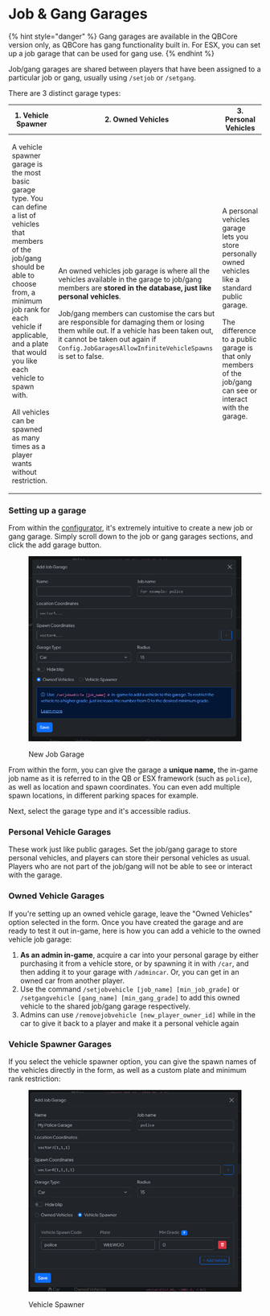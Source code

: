 # Job & Gang Garages

{% hint style="danger" %}
Gang garages are available in the QBCore version only, as QBCore has gang functionality built in. For ESX, you can set up a job garage that can be used for gang use.
{% endhint %}

Job/gang garages are shared between players that have been assigned to a particular job or gang, usually using `/setjob` or `/setgang`.

There are 3 distinct garage types:

| 1. Vehicle Spawner                                                                                                                                                                                                                                                                                                                                                  | 2. Owned Vehicles                                                                                                                                                                                                                                                                                                                                                                                                                             | 3. Personal Vehicles                                                                                                                                                                                                         |
| ------------------------------------------------------------------------------------------------------------------------------------------------------------------------------------------------------------------------------------------------------------------------------------------------------------------------------------------------------------------- | --------------------------------------------------------------------------------------------------------------------------------------------------------------------------------------------------------------------------------------------------------------------------------------------------------------------------------------------------------------------------------------------------------------------------------------------- | ---------------------------------------------------------------------------------------------------------------------------------------------------------------------------------------------------------------------------- |
| <p>A vehicle spawner garage is the most basic garage type. You can define a list of vehicles that members of the job/gang should be able to choose from, a minimum job rank for each vehicle if applicable, and a plate that would you like each vehicle to spawn with.<br><br>All vehicles can be spawned as many times as a player wants without restriction.</p> | <p>An owned vehicles job garage is where all the vehicles available in the garage to job/gang members are <strong>stored in the database, just like personal vehicles</strong>.<br><br>Job/gang members can customise the cars but are responsible for damaging them or losing them while out. If a vehicle has been taken out, it cannot be taken out again if <code>Config.JobGaragesAllowInfiniteVehicleSpawns</code> is set to false.</p> | <p>A personal vehicles garage lets you store personally owned vehicles like a standard public garage.<br><br>The difference to a public garage is that only members of the job/gang can see or interact with the garage.</p> |

### Setting up a garage

From within the [configurator](https://configurator.jgscripts.com/advanced-garages), it's extremely intuitive to create a new job or gang garage. Simply scroll down to the job or gang garages sections, and click the add garage button.

<figure><img src="../.gitbook/assets/image (3) (1) (1).png" alt=""><figcaption><p>New Job Garage</p></figcaption></figure>

From within the form, you can give the garage a **unique name,** the in-game job name as it is referred to in the QB or ESX framework (such as `police`), as well as location and spawn coordinates. You can even add multiple spawn locations, in different parking spaces for example.

Next, select the garage type and it's accessible radius.

### Personal Vehicle Garages

These work just like public garages. Set the job/gang garage to store personal vehicles, and players can store their personal vehicles as usual. Players who are not part of the job/gang will not be able to see or interact with the garage.

### Owned Vehicle Garages

If you're setting up an owned vehicle garage, leave the "Owned Vehicles" option selected in the form. Once you have created the garage and are ready to test it out in-game, here is how you can add a vehicle to the owned vehicle job garage:

1. **As an admin in-game**, acquire a car into your personal garage by either purchasing it from a vehicle store, or by spawning it in with `/car`, and then adding it to your garage with `/admincar`. Or, you can get in an owned car from another player.
2. Use the command `/setjobvehicle [job_name] [min_job_grade]` or \
   `/setgangvehicle [gang_name] [min_gang_grade]` to add this owned vehicle to the shared job/gang garage respectively.
3. Admins can use `/removejobvehicle [new_player_owner_id]` while in the car to give it back to a player and make it a personal vehicle again

### Vehicle Spawner Garages

If you select the vehicle spawner option, you can give the spawn names of the vehicles directly in the form, as well as a custom plate and minimum rank restriction:

<figure><img src="../.gitbook/assets/image (9).png" alt=""><figcaption><p>Vehicle Spawner</p></figcaption></figure>
